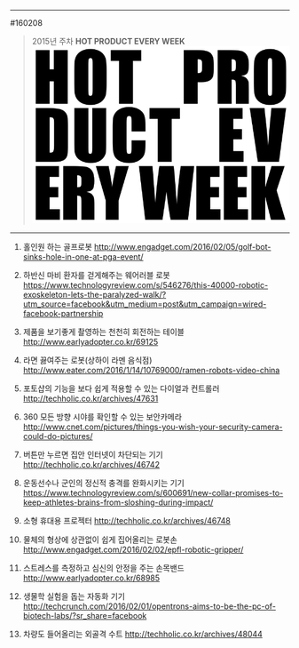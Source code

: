 
---  
#160208  
> 2015년 주차 **HOT PRODUCT EVERY WEEK**  
> ![pic](../image/MAIN.png)  

---  

1. 홀인원 하는 골프로봇
http://www.engadget.com/2016/02/05/golf-bot-sinks-hole-in-one-at-pga-event/

2. 하반신 마비 환자를 걷게해주는 웨어러블 로봇
https://www.technologyreview.com/s/546276/this-40000-robotic-exoskeleton-lets-the-paralyzed-walk/?utm_source=facebook&utm_medium=post&utm_campaign=wired-facebook-partnership

3. 제품을 보기좋게 촬영하는 천천히 회전하는 테이블
http://www.earlyadopter.co.kr/69125

4. 라면 끓여주는 로봇(상하이 라멘 음식점)
http://www.eater.com/2016/1/14/10769000/ramen-robots-video-china

5. 포토샵의 기능을 보다 쉽게 적용할 수 있는 다이얼과 컨트롤러
http://techholic.co.kr/archives/47631

6. 360 모든 방향 시야를 확인할 수 있는 보안카메라
http://www.cnet.com/pictures/things-you-wish-your-security-camera-could-do-pictures/

7. 버튼만 누르면 집안 인터넷이 차단되는 기기
http://techholic.co.kr/archives/46742

8. 운동선수나 군인의 정신적 충격를 완화시키는 기기
https://www.technologyreview.com/s/600691/new-collar-promises-to-keep-athletes-brains-from-sloshing-during-impact/

9. 소형 휴대용 프로젝터
http://techholic.co.kr/archives/46748

10. 물체의 형상에 상관없이 쉽게 집어올리는 로봇손
http://www.engadget.com/2016/02/02/epfl-robotic-gripper/

11. 스트레스를 측정하고 심신의 안정을 주는 손목밴드
http://www.earlyadopter.co.kr/68985

12. 생물학 실험을 돕는 자동화 기기
http://techcrunch.com/2016/02/01/opentrons-aims-to-be-the-pc-of-biotech-labs/?sr_share=facebook

13. 차량도 들어올리는 외골격 수트
http://techholic.co.kr/archives/48044
